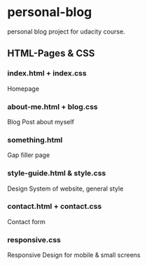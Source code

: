 # personal-blog
personal blog project for udacity course.

## HTML-Pages & CSS

### index.html + index.css

Homepage

### about-me.html + blog.css

Blog Post about myself

### something.html

Gap filler page

### style-guide.html & style.css

Design System of website, general style

### contact.html + contact.css

Contact form

### responsive.css

Responsive Design for mobile & small screens